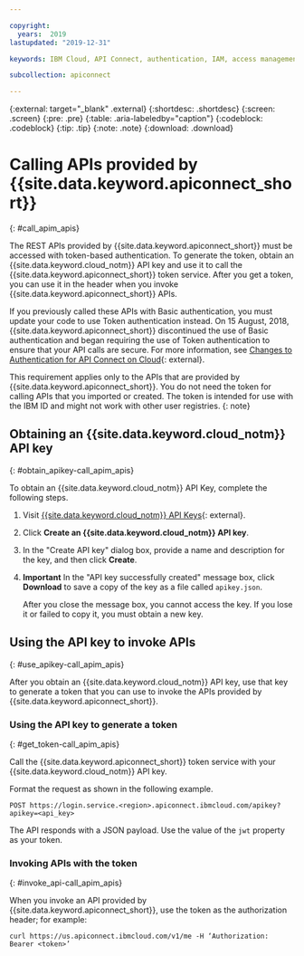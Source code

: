```yaml
---

copyright:
  years:  2019
lastupdated: "2019-12-31"

keywords: IBM Cloud, API Connect, authentication, IAM, access management, API Management, API key, token service, API Manager

subcollection: apiconnect

---
```


{:external: target="_blank" .external} 
{:shortdesc: .shortdesc}
{:screen: .screen}
{:pre: .pre}
{:table: .aria-labeledby="caption"}
{:codeblock: .codeblock}
{:tip: .tip}
{:note: .note}
{:download: .download}

# Calling APIs provided by {{site.data.keyword.apiconnect_short}}
{: #call_apim_apis}

The REST APIs provided by {{site.data.keyword.apiconnect_short}} must be accessed with token-based authentication. To generate the token, obtain an {{site.data.keyword.cloud_notm}} API key and use it to call the {{site.data.keyword.apiconnect_short}} token service. After you get a token, you can use it in the header when you invoke {{site.data.keyword.apiconnect_short}} APIs.

If you previously called these APIs with Basic authentication, you must update your code to use Token authentication instead. On 15 August, 2018, {{site.data.keyword.apiconnect_short}} discontinued the use of Basic authentication and began requiring the use of Token authentication to ensure that your API calls are secure. For more information, see [Changes to Authentication for API Connect on Cloud](https://developer.ibm.com/apiconnect/2018/08/07/changes-authentication-api-connect-management-apis-public-cloud-regions/){: external}.

This requirement applies only to the APIs that are provided by {{site.data.keyword.apiconnect_short}}. You do not need the token for calling APIs that you imported or created. The token is intended for use with the IBM ID and might not work with other user registries. 
{: note}


## Obtaining an {{site.data.keyword.cloud_notm}} API key
{: #obtain_apikey-call_apim_apis}

To obtain an {{site.data.keyword.cloud_notm}} API Key, complete the following steps.

1. Visit [ {{site.data.keyword.cloud_notm}} API Keys](https://cloud.ibm.com/iam/apikeys){: external}.

2. Click **Create an {{site.data.keyword.cloud_notm}} API key**.

3. In the "Create API key" dialog box, provide a name and description for the key, and then click **Create**.

4. **Important** In the "API key successfully created" message box, click **Download** to save a copy of the key as a file called `apikey.json`. 

   After you close the message box, you cannot access the key. If you lose it or failed to copy it, you must obtain a new key.
 
## Using the API key to invoke APIs
{: #use_apikey-call_apim_apis}

After you obtain an {{site.data.keyword.cloud_notm}} API key, use that key to generate a token that you can use to invoke the APIs provided by {{site.data.keyword.apiconnect_short}}.
 
### Using the API key to generate a token
{: #get_token-call_apim_apis}

Call the {{site.data.keyword.apiconnect_short}} token service with your {{site.data.keyword.cloud_notm}} API key.

Format the request as shown in the following example.

`POST https://login.service.<region>.apiconnect.ibmcloud.com/apikey?apikey=<api_key>`

The API responds with a JSON payload. Use the value of the `jwt` property as your token.
  
### Invoking APIs with the token
{: #invoke_api-call_apim_apis}

When you invoke an API provided by {{site.data.keyword.apiconnect_short}}, use the token as the authorization header; for example:

`curl https://us.apiconnect.ibmcloud.com/v1/me -H ‘Authorization: Bearer <token>’`
